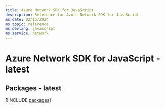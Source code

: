 ```yaml
---
title: Azure Network SDK for JavaScript
description: Reference for Azure Network SDK for JavaScript
ms.date: 02/15/2024
ms.topic: reference
ms.devlang: javascript
ms.service: network
---
```

# Azure Network SDK for JavaScript - latest
## Packages - latest
[!INCLUDE [packages](network-index.md)]